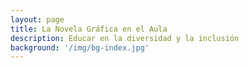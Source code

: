 ```yaml
---
layout: page
title: La Novela Gráfica en el Aula
description: Educar en la diversidad y la inclusión
background: '/img/bg-index.jpg'
---
```


